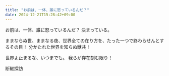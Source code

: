 ```yaml
---
title: "お前は、一体、誰に怒っているんだ？"
date: 2024-12-21T15:28:42+09:00
---
```

お前は、一体、誰に怒っているんだ？
決まっている。

ままならぬ世、ままなる夜、世界全ての在り方を、たった一つで終わらせんとするその目！
分かたれた世界を知らぬ獣共！

世界よ止まるな、いつまでも。
我らが存在刻む限り！

断継探訪
